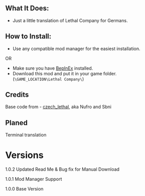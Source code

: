 ## What It Does:
- Just a little translation of Lethal Company for Germans.

## How to Install:

- Use any compatible mod manager for the easiest installation.

OR

- Make sure you have [BepInEx](https://thunderstore.io/c/lethal-company/p/BepInEx/BepInExPack/) installed.
- Download this mod and put it in your game folder. (`\GAME_LOCATION\Lethal Company\`)

## Credits

Base code from - [czech_lethal](https://thunderstore.io/c/lethal-company/p/czech_lethal/czech_translation/), aka Nufro and Sbni

## Planed

Terminal translation

# Versions

1.0.2 Updated Read Me & Bug fix for Manual Download

1.0.1 Mod Manager Support

1.0.0 Base Version